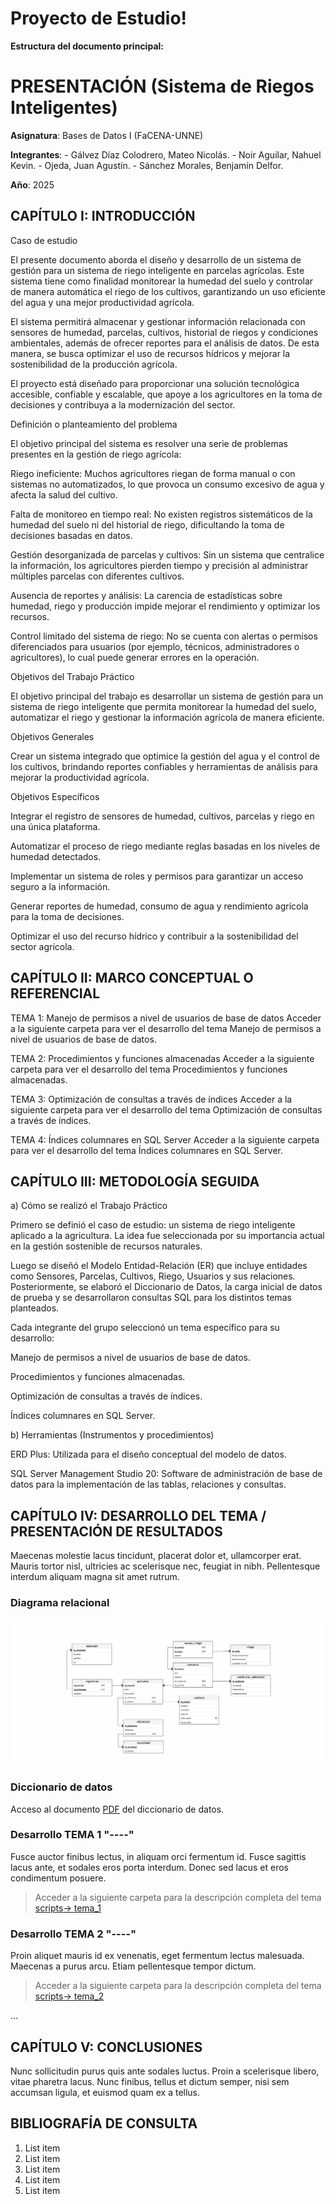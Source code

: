 # Proyecto de Estudio!
    
**Estructura del documento principal:**

# PRESENTACIÓN (Sistema de Riegos Inteligentes)

**Asignatura**: Bases de Datos I (FaCENA-UNNE)

**Integrantes**:
        - Gálvez Díaz Colodrero, Mateo Nicolás.
		- Noir Aguilar, Nahuel Kevin.
		- Ojeda, Juan Agustín.
		- Sánchez Morales, Benjamín Delfor.


**Año**: 2025

## CAPÍTULO I: INTRODUCCIÓN
Caso de estudio

El presente documento aborda el diseño y desarrollo de un sistema de gestión para un sistema de riego inteligente en parcelas agrícolas. Este sistema tiene como finalidad monitorear la humedad del suelo y controlar de manera automática el riego de los cultivos, garantizando un uso eficiente del agua y una mejor productividad agrícola.

El sistema permitirá almacenar y gestionar información relacionada con sensores de humedad, parcelas, cultivos, historial de riegos y condiciones ambientales, además de ofrecer reportes para el análisis de datos. De esta manera, se busca optimizar el uso de recursos hídricos y mejorar la sostenibilidad de la producción agrícola.

El proyecto está diseñado para proporcionar una solución tecnológica accesible, confiable y escalable, que apoye a los agricultores en la toma de decisiones y contribuya a la modernización del sector.

Definición o planteamiento del problema

El objetivo principal del sistema es resolver una serie de problemas presentes en la gestión de riego agrícola:

Riego ineficiente: Muchos agricultores riegan de forma manual o con sistemas no automatizados, lo que provoca un consumo excesivo de agua y afecta la salud del cultivo.

Falta de monitoreo en tiempo real: No existen registros sistemáticos de la humedad del suelo ni del historial de riego, dificultando la toma de decisiones basadas en datos.

Gestión desorganizada de parcelas y cultivos: Sin un sistema que centralice la información, los agricultores pierden tiempo y precisión al administrar múltiples parcelas con diferentes cultivos.

Ausencia de reportes y análisis: La carencia de estadísticas sobre humedad, riego y producción impide mejorar el rendimiento y optimizar los recursos.

Control limitado del sistema de riego: No se cuenta con alertas o permisos diferenciados para usuarios (por ejemplo, técnicos, administradores o agricultores), lo cual puede generar errores en la operación.

Objetivos del Trabajo Práctico

El objetivo principal del trabajo es desarrollar un sistema de gestión para un sistema de riego inteligente que permita monitorear la humedad del suelo, automatizar el riego y gestionar la información agrícola de manera eficiente.

Objetivos Generales

Crear un sistema integrado que optimice la gestión del agua y el control de los cultivos, brindando reportes confiables y herramientas de análisis para mejorar la productividad agrícola.

Objetivos Específicos

Integrar el registro de sensores de humedad, cultivos, parcelas y riego en una única plataforma.

Automatizar el proceso de riego mediante reglas basadas en los niveles de humedad detectados.

Implementar un sistema de roles y permisos para garantizar un acceso seguro a la información.

Generar reportes de humedad, consumo de agua y rendimiento agrícola para la toma de decisiones.

Optimizar el uso del recurso hídrico y contribuir a la sostenibilidad del sector agrícola.

## CAPÍTULO II: MARCO CONCEPTUAL O REFERENCIAL

TEMA 1: Manejo de permisos a nivel de usuarios de base de datos
Acceder a la siguiente carpeta para ver el desarrollo del tema Manejo de permisos a nivel de usuarios de base de datos.

TEMA 2: Procedimientos y funciones almacenadas
Acceder a la siguiente carpeta para ver el desarrollo del tema Procedimientos y funciones almacenadas.

TEMA 3: Optimización de consultas a través de índices
Acceder a la siguiente carpeta para ver el desarrollo del tema Optimización de consultas a través de índices.

TEMA 4: Índices columnares en SQL Server
Acceder a la siguiente carpeta para ver el desarrollo del tema Índices columnares en SQL Server.

## CAPÍTULO III: METODOLOGÍA SEGUIDA
a) Cómo se realizó el Trabajo Práctico

Primero se definió el caso de estudio: un sistema de riego inteligente aplicado a la agricultura. La idea fue seleccionada por su importancia actual en la gestión sostenible de recursos naturales.

Luego se diseñó el Modelo Entidad-Relación (ER) que incluye entidades como Sensores, Parcelas, Cultivos, Riego, Usuarios y sus relaciones. Posteriormente, se elaboró el Diccionario de Datos, la carga inicial de datos de prueba y se desarrollaron consultas SQL para los distintos temas planteados.

Cada integrante del grupo seleccionó un tema específico para su desarrollo:

Manejo de permisos a nivel de usuarios de base de datos.

Procedimientos y funciones almacenadas.

Optimización de consultas a través de índices.

Índices columnares en SQL Server.

b) Herramientas (Instrumentos y procedimientos)

ERD Plus: Utilizada para el diseño conceptual del modelo de datos.

SQL Server Management Studio 20: Software de administración de base de datos para la implementación de las tablas, relaciones y consultas.



## CAPÍTULO IV: DESARROLLO DEL TEMA / PRESENTACIÓN DE RESULTADOS 

Maecenas molestie lacus tincidunt, placerat dolor et, ullamcorper erat. Mauris tortor nisl, ultricies ac scelerisque nec, feugiat in nibh. Pellentesque interdum aliquam magna sit amet rutrum. 



### Diagrama relacional
![diagrama_relacional](https://github.com/Matte4k/BDI_Proyecto_Estudio/blob/main/doc/MER_sistema_de_riego.png)

### Diccionario de datos

Acceso al documento [PDF](doc/diccionario_datos.pdf) del diccionario de datos.


### Desarrollo TEMA 1 "----"

Fusce auctor finibus lectus, in aliquam orci fermentum id. Fusce sagittis lacus ante, et sodales eros porta interdum. Donec sed lacus et eros condimentum posuere. 

> Acceder a la siguiente carpeta para la descripción completa del tema [scripts-> tema_1](script/tema01_nombre_tema)

### Desarrollo TEMA 2 "----"

Proin aliquet mauris id ex venenatis, eget fermentum lectus malesuada. Maecenas a purus arcu. Etiam pellentesque tempor dictum. 

> Acceder a la siguiente carpeta para la descripción completa del tema [scripts-> tema_2](script/tema02_nombre_tema)

... 


## CAPÍTULO V: CONCLUSIONES

Nunc sollicitudin purus quis ante sodales luctus. Proin a scelerisque libero, vitae pharetra lacus. Nunc finibus, tellus et dictum semper, nisi sem accumsan ligula, et euismod quam ex a tellus. 



## BIBLIOGRAFÍA DE CONSULTA

 1. List item
 2. List item
 3. List item
 4. List item
 5. List item

